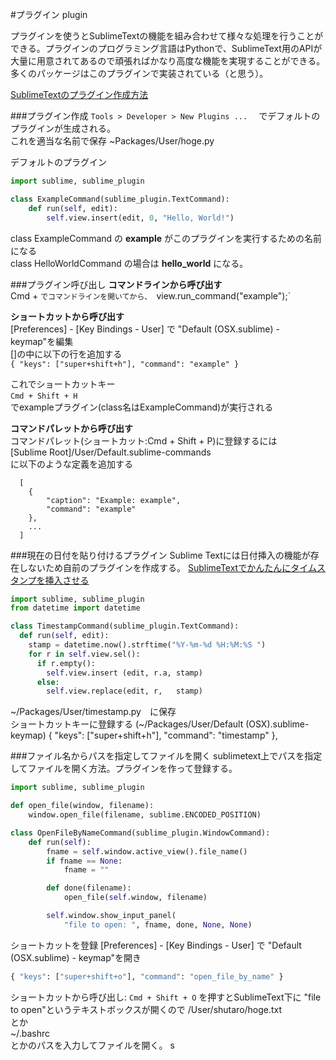 #プラグイン plugin
<!-- plugin -->
プラグインを使うとSublimeTextの機能を組み合わせて様々な処理を行うことができる。プラグインのプログラミング言語はPythonで、SublimeText用のAPIが大量に用意されてあるので頑張ればかなり高度な機能を実現することができる。多くのパッケージはこのプラグインで実装されている（と思う）。

[SublimeTextのプラグイン作成方法](http://inet-lab.naist.jp/blog/how-to-make-a-sublime-text-2-plugin/)

###プラグイン作成
`Tools > Developer > New Plugins ...  `
でデフォルトのプラグインが生成される。  
これを適当な名前で保存 ~Packages/User/hoge.py  



デフォルトのプラグイン

~~~python
import sublime, sublime_plugin

class ExampleCommand(sublime_plugin.TextCommand):
    def run(self, edit):
        self.view.insert(edit, 0, "Hello, World!")
~~~
class ExampleCommand の **example** がこのプラグインを実行するための名前になる  
class HelloWorldCommand の場合は **hello_world** になる。

###プラグイン呼び出し
**コマンドラインから呼び出す**  
  Cmd + `
  でコマンドラインを開いてから、 
  `view.run_command("example");`  

**ショートカットから呼び出す**  
  [Preferences] - [Key Bindings - User] で "Default (OSX.sublime) - keymap"を編集  
  []の中に以下の行を追加する  
   `{ "keys": ["super+shift+h"], "command": "example" }`

  これでショートカットキー  
  `Cmd + Shift + H　`  
  でexampleプラグイン(class名はExampleCommand)が実行される  

**コマンドパレットから呼び出す**  
コマンドパレット(ショートカット:Cmd + Shift + P)に登録するには  
[Sublime Root]/User/Default.sublime-commands  
に以下のような定義を追加する  
~~~
  [
    {
        "caption": "Example: example",
        "command": "example"
    },
    ...
  ]
~~~

###現在の日付を貼り付けるプラグイン
Sublime Textには日付挿入の機能が存在しないため自前のプラグインを作成する。
[SublimeTextでかんたんにタイムスタンプを挿入させる](http://b.hishitu.net/4658.html)

~~~python
import sublime, sublime_plugin
from datetime import datetime

class TimestampCommand(sublime_plugin.TextCommand):
  def run(self, edit):
    stamp = datetime.now().strftime("%Y-%m-%d %H:%M:%S ")
    for r in self.view.sel():
      if r.empty():
        self.view.insert (edit, r.a, stamp)
      else:
        self.view.replace(edit, r,   stamp)
~~~
~/Packages/User/timestamp.py　に保存  
ショートカットキーに登録する (~/Packages/User/Default (OSX).sublime-keymap)
{ "keys": ["super+shift+h"], "command": "timestamp" },

###ファイル名からパスを指定してファイルを開く 
sublimetext上でパスを指定してファイルを開く方法。プラグインを作って登録する。
~~~python
import sublime, sublime_plugin

def open_file(window, filename):
    window.open_file(filename, sublime.ENCODED_POSITION)

class OpenFileByNameCommand(sublime_plugin.WindowCommand):
    def run(self):
        fname = self.window.active_view().file_name()
        if fname == None:
            fname = ""

        def done(filename):
            open_file(self.window, filename)

        self.window.show_input_panel(
            "file to open: ", fname, done, None, None)
~~~

ショートカットを登録
[Preferences] - [Key Bindings - User] で "Default (OSX.sublime) - keymap"を開き  
~~~python
{ "keys": ["super+shift+o"], "command": "open_file_by_name" }
~~~

ショートカットから呼び出し:
`Cmd + Shift + O` を押すとSublimeText下に "file to open"というテキストボックスが開くので
/User/shutaro/hoge.txt  
とか  
~/.bashrc  
とかのパスを入力してファイルを開く。  s